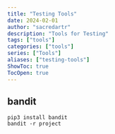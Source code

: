 ```yaml
---
title: "Testing Tools"
date: 2024-02-01
author: "sacredartr"
description: "Tools for Testing"
tags: ["tools"]
categories: ["tools"]
series: ["Tools"]
aliases: ["testing-tools"]
ShowToc: true
TocOpen: true
---
```


## bandit
```console
pip3 install bandit
bandit -r project
```